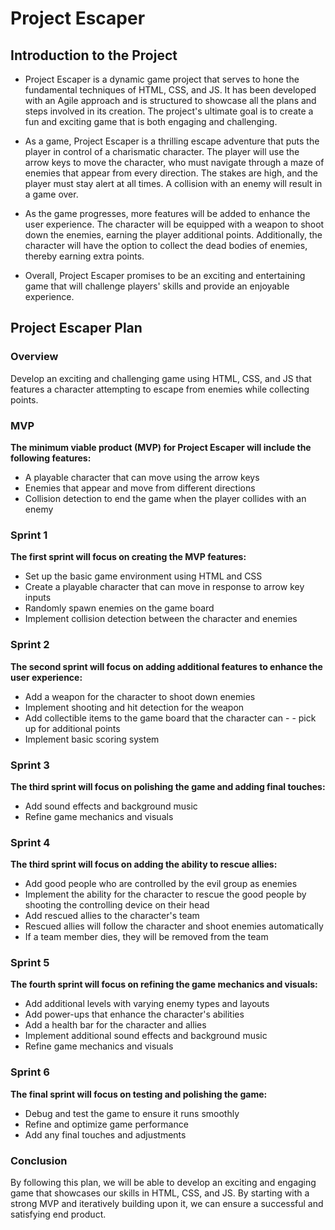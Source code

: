 # Project Escaper
## Introduction to the Project

- Project Escaper is a dynamic game project that serves to hone the fundamental techniques of HTML, CSS, and JS. It has been developed with an Agile approach and is structured to showcase all the plans and steps involved in its creation. The project's ultimate goal is to create a fun and exciting game that is both engaging and challenging.

- As a game, Project Escaper is a thrilling escape adventure that puts the player in control of a charismatic character. The player will use the arrow keys to move the character, who must navigate through a maze of enemies that appear from every direction. The stakes are high, and the player must stay alert at all times. A collision with an enemy will result in a game over.

- As the game progresses, more features will be added to enhance the user experience. The character will be equipped with a weapon to shoot down the enemies, earning the player additional points. Additionally, the character will have the option to collect the dead bodies of enemies, thereby earning extra points.

- Overall, Project Escaper promises to be an exciting and entertaining game that will challenge players' skills and provide an enjoyable experience.
        
## Project Escaper Plan

### Overview
Develop an exciting and challenging game using HTML, CSS, and JS that features a character attempting to escape from enemies while collecting points.

### MVP
**The minimum viable product (MVP) for Project Escaper will include the following features:**
- A playable character that can move using the arrow keys
- Enemies that appear and move from different directions
- Collision detection to end the game when the player collides with an enemy

### Sprint 1
**The first sprint will focus on creating the MVP features:**

- Set up the basic game environment using HTML and CSS
- Create a playable character that can move in response to arrow key inputs
- Randomly spawn enemies on the game board
- Implement collision detection between the character and enemies

### Sprint 2
**The second sprint will focus on adding additional features to enhance the user experience:**

- Add a weapon for the character to shoot down enemies
- Implement shooting and hit detection for the weapon
- Add collectible items to the game board that the character can - - pick up for additional points
- Implement basic scoring system

### Sprint 3
**The third sprint will focus on polishing the game and adding final touches:**

- Add sound effects and background music
- Refine game mechanics and visuals

### Sprint 4
**The third sprint will focus on adding the ability to rescue allies:**

- Add good people who are controlled by the evil group as enemies
- Implement the ability for the character to rescue the good people by shooting the controlling device on their head
- Add rescued allies to the character's team
- Rescued allies will follow the character and shoot enemies automatically
- If a team member dies, they will be removed from the team

### Sprint 5
**The fourth sprint will focus on refining the game mechanics and visuals:**

- Add additional levels with varying enemy types and layouts
- Add power-ups that enhance the character's abilities
- Add a health bar for the character and allies
- Implement additional sound effects and background music
- Refine game mechanics and visuals

### Sprint 6
**The final sprint will focus on testing and polishing the game:**

- Debug and test the game to ensure it runs smoothly
- Refine and optimize game performance
- Add any final touches and adjustments

### Conclusion
By following this plan, we will be able to develop an exciting and engaging game that showcases our skills in HTML, CSS, and JS. By starting with a strong MVP and iteratively building upon it, we can ensure a successful and satisfying end product.